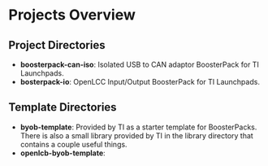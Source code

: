 # Projects Overview

## Project Directories

- **boosterpack-can-iso**: Isolated USB to CAN adaptor BoosterPack for TI Launchpads.
- **bosterpack-io**: OpenLCC Input/Output BoosterPack for TI Launchpads.

## Template Directories

- **byob-template**: Provided by TI as a starter template for BoosterPacks. There is also a small library provided by TI in the library directory that contains a couple useful things.
- **openlcb-byob-template**: 

